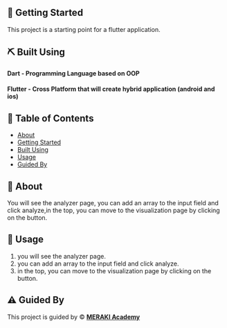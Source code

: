 ## 🏁 Getting Started <a name = "getting_started"></a>
This project is a starting point for a flutter application.

<!-- ## Demo APK  -->
<!-- Click here and install APK  -->


## ⛏️ Built Using <a name = "built_using"></a>
#### Dart - Programming Language based on OOP
#### Flutter - Cross Platform that will create hybrid application (android and ios)


## 📝 Table of Contents

- [About](#about)
- [Getting Started](#getting_started)
- [Built Using](#built_using)
- [Usage](#usage)
- [Guided By](#guided_by)

## 🧐 About <a name = "about"></a>

You will see the analyzer page, you can add an array to the input field and click analyze,in the top, you can move to the visualization page by clicking on the button.

## 🎈 Usage <a name="usage"></a>
1. you will see the analyzer page.
2. you can add an array to the input field and click analyze.
3. in the top, you can move to the visualization page by clicking on the button.


## ⚠️ Guided By <a name = "guided_by"></a>

This project is guided by ©️ **[MERAKI Academy](https://www.meraki-academy.org)**







